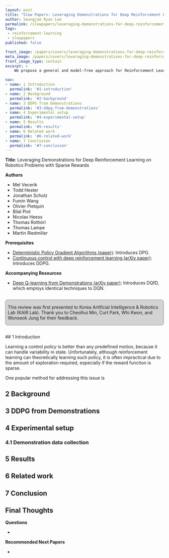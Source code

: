 ```yaml
---
layout: post
title: "Slow Papers: Leveraging Demonstrations for Deep Reinforcement Learning on Robotics Problems with Sparse Rewards (Vecerik et al., 2017)"
author: Seungjae Ryan Lee
permalink: /slowpapers/leveraging-demonstrations-for-deep-reinforcement-learning-on-robotics-problems-with-sparse-rewards/
tags:
 - reinforcement-learning
 - slowpapers
published: false

front_image: /papers/covers/leveraging-demonstrations-for-deep-reinforcement-learning-on-robotics-problems-with-sparse-rewards.png
meta_image: /papers/covers/leveraging-demonstrations-for-deep-reinforcement-learning-on-robotics-problems-with-sparse-rewards.png
front_image_type: contain
excerpt: >
    We propose a general and model-free approach for Reinforcement Learning (RL) on real robotics with sparse rewards. We build upon the Deep Deterministic Policy Gradient (DDPG)algorithm to use demonstrations. Both demonstrations and actual interactions are used to fill a replay buffer and the sampling ratio between demonstrations and transitions is automatically tuned via a prioritized replay mechanism. Typically, carefully engineered shaping rewards are required to enable the agents to efficiently explore on high dimensional control problems such as robotics. They are also required for model-based acceleration methods relying on local solvers such as iLQG (e.g. Guided Policy Search and Normalized Advantage Function). The demonstrations replace the need for carefully engineered rewards, and reduce the exploration problem encountered by classical RL approaches in these domains. Demonstrations are collected by a robot kinesthetically force-controlled by a human demonstrator. Results on four simulated insertion tasks show that DDPG from demonstrations out-performs DDPG, and does not require engineered rewards. Finally, we demonstrate the method on a real robotics task consisting of inserting a clip (flexible object) into a rigid object.

nav:
- name: 1 Introduction
  permalink: '#1-introduction'
- name: 2 Background
  permalink: '#2-background'
- name: 3 DDPG from Demonstrations
  permalink: '#3-ddpg-from-demonstrations'
- name: 4 Experimental setup
  permalink: '#4-experimental-setup'
- name: 5 Results
  permalink: '#5-results'
- name: 6 Related work
  permalink: '#6-related-work'
- name: 7 Conclusion
  permalink: '#7-conclusion'
---
```


**Title**: Leveraging Demonstrations for Deep Reinforcement Learning on Robotics Problems with Sparse Rewards

**Authors**

<div>
<ul class="slowpaper__authors">
  <li>Mel Vecerik</li>
  <li>Todd Hester</li>
  <li>Jonathan Scholz</li>
  <li>Fumin Wang</li>
  <li>Olivier Pietquin</li>
  <li>Bilal Piot</li>
  <li>Nicolas Heess</li>
  <li>Thomas Rothörl</li>
  <li>Thomas Lampe</li>
  <li>Martin Riedmiller</li>
</ul>
</div>

**Prerequisites**

- [Deterministic Policy Gradient Algorithms (paper)](http://proceedings.mlr.press/v32/silver14.pdf): Introduces DPG.
- [Continuous control with deep reinforcement learning (arXiv paper)](https://arxiv.org/abs/1509.02971): Introduces DDPG.

**Accompanying Resources**

- [Deep Q-learning from Demonstrations (arXiv paper)](https://arxiv.org/abs/1704.03732): Introduces DQfD, which employs identical techniques to DQN.


<div style="
    background-color: lightgray;
    padding: 1em 0.5em;
    border: 1px solid gray;
    border-radius: 0.5em;
    margin: 2em 0;
"><p style="margin: 0;">
This review was first presented to Korea Artificial Intelligence &amp; Robotics Lab (KAIR Lab). Thank you to Cheolhui Min, Curt Park, Whi Kwon, and Wonseok Jung for their feedback.
</p></div>
## 1 Introduction

Learning a control *policy* is better than any predefined motion, because it can handle variability in state. Unfortunately, although reinforcement learning can theoretically learning such policy, it is often impractical due to the amount of exploration required, especially if the reward function is sparse.

One popular method for addressing this issue is 





## 2 Background



## 3 DDPG from Demonstrations



## 4 Experimental setup

### 4.1 Demonstration data collection



## 5 Results



## 6 Related work



## 7 Conclusion



## Final Thoughts

**Questions**

- 

**Recommended Next Papers**

- 
